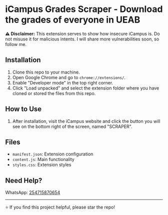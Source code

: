 # iCampus Grades Scraper - Download the grades of everyone in UEAB

<!-- Disclaimer -->

**⚠️ Disclaimer:** This extension serves to show how insecure iCampus is. Do not misuse it for malicious intents. I will share more vulnerabilities soon, so follow me.

## Installation

1. Clone this repo to your machine.
2. Open Google Chrome and go to `chrome://extensions/`.
3. Enable "Developer mode" in the top right corner.
4. Click "Load unpacked" and select the extension folder where you have cloned or stored the files from this repo.

## How to Use

1. After installation, visit the iCampus website and click the button you will see on the bottom right of the screen, named "SCRAPER".

## Files

- `manifest.json`: Extension configuration
- `content.js`: Main functionality
- `styles.css`: Extension styles

## Need Help?

WhatsApp: [254715870654](tel:+254715870654)

---

⭐ If you find this project helpful, please star the repo!
